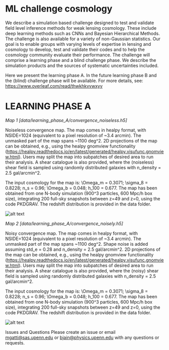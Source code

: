 # ML challenge cosmology

We describe  a simulation based challenge designed to test and validate field level inference methods for weak lensing cosmology. These include deep learning methods such as CNNs and Bayesian Hierarchical Methods. The challenge is also available for a variety of non-Gaussian statistics. Our goal is to enable groups with varying levels of expertise in lensing and cosmology to develop, test and validate their codes and to help the cosmology community  evaluate their performance. The challenge will comprise a learning phase and a blind challenge phase. We describe the simulation products and the sources of systematic uncertainties included. 

 Here we present the learning phase A. In the future learning phase B  and the (blind) challenge phase will be available. For more details, see: https://www.overleaf.com/read/thwkhkvvwxyv

# LEARNING PHASE A

 
*Map 1 [data/learning_phase_A/convergence_noiseless.h5]*

Noiseless convergence map. The map comes in healpy format, with NSIDE=1024 (equivalent to a pixel resolution of ~3.4 arcmin).  The unmasked part of the map spans ~1100 deg^2. 2D projections of the map can be obtained, e.g., using the healpy gnomview functionality (https://healpy.readthedocs.io/en/latest/generated/healpy.visufunc.gnomview.html). Users may split the map into subpatches of desired area to run their analysis. A shear catalogue is also provided, where the (noiseless) shear field is sampled using randomly distributed galaxies with n_density = 2.5 gal/arcmin^2.

The input cosmology for the map is: \Omega_m = 0.3071; \sigma_8 = 0.8228;  n_s = 0.96; \Omega_b = 0.048; h_100 = 0.677. The map has been obtained from one N-body simulation (900^3 particles, 600 Mpc/h box size), integrating 200 full-sky snapshots between z=49 and z=0, using the code PKDGRAV. The redshift distribution is provided in the data folder.

![alt text](https://github.com/mgatti29/ML_challenge_cosmology/blob/main/data/figures/noiseless_k.png?raw=true)


*Map 2 [data/learning_phase_A/convergence_noisely.h5]*

Noisy convergence map. The map comes in healpy format, with NSIDE=1024 (equivalent to a pixel resolution of ~3.4 arcmin).  The unmasked part of the map spans ~1100 deg^2. Shape noise is added assuming std_e = 0.28 and n_density = 2.5 gal/arcmin^2. 2D projections of the map can be obtained, e.g., using the healpy gnomview functionality (https://healpy.readthedocs.io/en/latest/generated/healpy.visufunc.gnomview.html). Users may split the map into subpatches of desired area to run their analysis. A shear catalogue is also provided, where the (noisy) shear field is sampled using randomly distributed galaxies with n_density = 2.5 gal/arcmin^2.

The input cosmology for the map is: \Omega_m = 0.3071; \sigma_8 = 0.8228;  n_s = 0.96; \Omega_b = 0.048; h_100 = 0.677. The map has been obtained from one N-body simulation (900^3 particles, 600 Mpc/h box size), integrating 200 full-sky snapshots between z=49 and z=0, using the code PKDGRAV. The redshift distribution is provided in the data folder.


![alt text](https://github.com/mgatti29/ML_challenge_cosmology/blob/main/data/figures/noisy_k.png?raw=true)


Issues and Questions
Please create an issue or email mgatti@sas.upenn.edu or bjain@physics.upenn.edu with any questions or requests.
